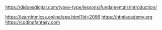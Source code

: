https://didoesdigital.com/typey-type/lessons/fundamentals/introduction/

https://learnhtmlcss.online/app.html?id=2096
https://htmlacademy.org
https://codingfantasy.com